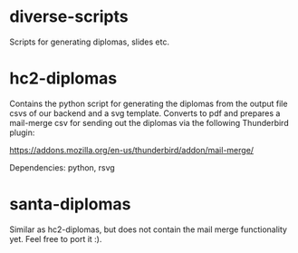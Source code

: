diverse-scripts
===============

Scripts for generating diplomas, slides etc.

# hc2-diplomas

Contains the python script for generating the diplomas from the output file csvs
of our backend and a svg template. Converts to pdf and prepares a mail-merge
csv for sending out the diplomas via the following Thunderbird plugin:

https://addons.mozilla.org/en-us/thunderbird/addon/mail-merge/ 

Dependencies:
python, rsvg

# santa-diplomas

Similar as hc2-diplomas, but does not contain the mail merge functionality yet.
Feel free to port it :).
